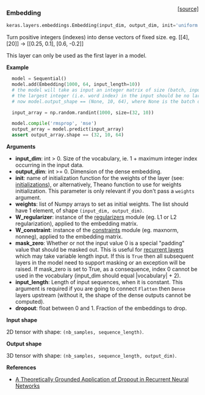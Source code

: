 <span style="float:right;">[[source]](https://github.com/fchollet/keras/blob/master/keras/layers/embeddings.py#L8)</span>
### Embedding

```python
keras.layers.embeddings.Embedding(input_dim, output_dim, init='uniform', input_length=None, W_regularizer=None, activity_regularizer=None, W_constraint=None, mask_zero=False, weights=None, dropout=0.0)
```

Turn positive integers (indexes) into dense vectors of fixed size.
eg. [[4], [20]] -> [[0.25, 0.1], [0.6, -0.2]]

This layer can only be used as the first layer in a model.

__Example__


```python
  model = Sequential()
  model.add(Embedding(1000, 64, input_length=10))
  # the model will take as input an integer matrix of size (batch, input_length).
  # the largest integer (i.e. word index) in the input should be no larger than 999 (vocabulary size).
  # now model.output_shape == (None, 10, 64), where None is the batch dimension.

  input_array = np.random.randint(1000, size=(32, 10))

  model.compile('rmsprop', 'mse')
  output_array = model.predict(input_array)
  assert output_array.shape == (32, 10, 64)
```

__Arguments__

  - __input_dim__: int > 0. Size of the vocabulary, ie.
  1 + maximum integer index occurring in the input data.
  - __output_dim__: int >= 0. Dimension of the dense embedding.
  - __init__: name of initialization function for the weights
  of the layer (see: [initializations](../initializations.md)),
  or alternatively, Theano function to use for weights initialization.
  This parameter is only relevant if you don't pass a `weights` argument.
  - __weights__: list of Numpy arrays to set as initial weights.
  The list should have 1 element, of shape `(input_dim, output_dim)`.
  - __W_regularizer__: instance of the [regularizers](../regularizers.md) module
(eg. L1 or L2 regularization), applied to the embedding matrix.
  - __W_constraint__: instance of the [constraints](../constraints.md) module
  (eg. maxnorm, nonneg), applied to the embedding matrix.
  - __mask_zero__: Whether or not the input value 0 is a special "padding"
  value that should be masked out.
  This is useful for [recurrent layers](recurrent.md) which may take
  variable length input. If this is `True` then all subsequent layers
  in the model need to support masking or an exception will be raised.
  If mask_zero is set to True, as a consequence, index 0 cannot be
  used in the vocabulary (input_dim should equal |vocabulary| + 2).
  - __input_length__: Length of input sequences, when it is constant.
  This argument is required if you are going to connect
  `Flatten` then `Dense` layers upstream
  (without it, the shape of the dense outputs cannot be computed).
  - __dropout__: float between 0 and 1. Fraction of the embeddings to drop.

__Input shape__

2D tensor with shape: `(nb_samples, sequence_length)`.

__Output shape__

3D tensor with shape: `(nb_samples, sequence_length, output_dim)`.

__References__

- [A Theoretically Grounded Application of Dropout in Recurrent Neural Networks](http://arxiv.org/abs/1512.05287)
